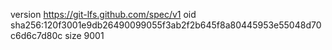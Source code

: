 version https://git-lfs.github.com/spec/v1
oid sha256:120f3001e9db26490099055f3ab2f2b645f8a80445953e55048d70c6d6c7d80c
size 9001
